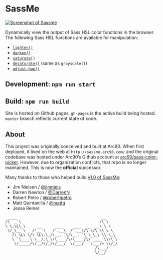 # SassMe

[![Screenshot of Sassme](https://i.imgur.com/9fPZaaU.png)](http://jim-nielsen.com/sassme/)

Dynamically view the output of Sass HSL color functions in the browser. The following Sass HSL functions are available for manipulation:

- [`lighten()`](http://sass-lang.com/documentation/Sass/Script/Functions.html#lighten-instance_method)
- [`darken()`](http://sass-lang.com/documentation/Sass/Script/Functions.html#darken-instance_method)
- [`saturate()`](http://sass-lang.com/documentation/Sass/Script/Functions.html#saturate-instance_method)
- [`desaturate()`](http://sass-lang.com/documentation/Sass/Script/Functions.html#desaturate-instance_method) (same as `grayscale()`)
- [`adjust-hue()`](http://sass-lang.com/documentation/Sass/Script/Functions.html#adjust_hue-instance_method)

## Development: `npm run start`

## Build: `npm run build`

Site is hosted on Github pages. `gh-pages` is the active build being hosted. `master` branch reflects current state of code.

## About

This project was originally conceived and built at Arc90. When first deployed, it lived on the web at `http://sassme.arc90.com/` and the original codebase was hosted under Arc90’s Github account at [arc90/sass-color-picker](https://github.com/arc90/sass-color-picker). However, due to organization conflicts, that repo is no longer maintained. This is now the **official** successor.

Many thanks to those who helped build [v1.0 of SassMe](https://github.com/jimniels/sassme/releases/tag/1.0):

- Jim Nielsen / [@jimniels](https://github.com/jimniels)
- Darren Newton / [@DarrenN](https://github.com/DarrenN)
- Robert Petro / [@robertjpetro](https://github.com/robertjpetro)
- Matt Quintanilla / [@mattq](https://github.com/mattq)
- Jesse Reiner

```text
 ____                                      __
/\  _`\                                   /\ \
\ \,\L\_\     __      ____    ____  __  __\ \ \
 \/_\__ \   /'__`\   /',__\  /',__\/\ \/\ \\ \ \
   /\ \L\ \/\ \L\.\_/\__, `\/\__, `\ \ \_\ \\ \_\
   \ `\____\ \__/.\_\/\____/\/\____/\/`____ \\/\_\
    \/_____/\/__/\/_/\/___/  \/___/  `/___/> \\/_/
                                        /\___/
                                        \/__/
```

